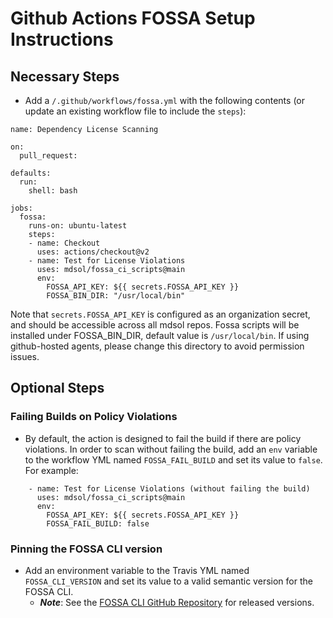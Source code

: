# Github Actions FOSSA Setup Instructions

## Necessary Steps

- Add a `/.github/workflows/fossa.yml` with the following contents (or update an existing workflow file to include the `steps`):

```
name: Dependency License Scanning

on:
  pull_request:

defaults:
  run:
    shell: bash

jobs:
  fossa:
    runs-on: ubuntu-latest
    steps:
    - name: Checkout
      uses: actions/checkout@v2
    - name: Test for License Violations
      uses: mdsol/fossa_ci_scripts@main
      env:
        FOSSA_API_KEY: ${{ secrets.FOSSA_API_KEY }}
        FOSSA_BIN_DIR: "/usr/local/bin"
```

Note that `secrets.FOSSA_API_KEY` is configured as an organization secret, and should be accessible across all mdsol repos.
Fossa scripts will be installed under FOSSA_BIN_DIR, default value is `/usr/local/bin`. If using github-hosted agents, please change this directory to avoid permission issues.

## Optional Steps

### Failing Builds on Policy Violations
- By default, the action is designed to fail the build if there are policy violations. In order to scan without failing the build, add an `env` variable to the workflow YML named `FOSSA_FAIL_BUILD` and set its value to `false`. For example:
```
    - name: Test for License Violations (without failing the build)
      uses: mdsol/fossa_ci_scripts@main
      env:
        FOSSA_API_KEY: ${{ secrets.FOSSA_API_KEY }}
        FOSSA_FAIL_BUILD: false
```

### Pinning the FOSSA CLI version
- Add an environment variable to the Travis YML named `FOSSA_CLI_VERSION` and set its value to a valid semantic version for the FOSSA CLI.
  - __*Note*__: See the [FOSSA CLI GitHub Repository](https://github.com/fossas/fossa-cli/releases) for released versions.
